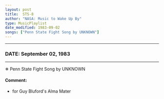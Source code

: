 ```yaml
---
layout: post
title:  STS-8
author: "NASA: Music to Wake Up By"
type: MusicPlaylist
date_modified: 1983-09-02
songs: ["Penn State Fight Song by UNKNOWN"]
---
```


----
### DATE: September 02, 1983
----
✵ Penn State Fight Song by UNKNOWN

#### Comment:
* for Guy Bluford's Alma Mater



<br/>
<center>
	<a target="_blank"
	   href="https://twitter.com/intent/tweet?hashtags=Space,NASA,Playlist,NASAWakeupCalls,SpaceProgram&text={{ page.author}}, '{{ page.songs.first }}' {{ page.title }}, {{ page.date | date: '%B %d, %Y' }}. {{ site.url }}{{ page.url }}&via=nasawakeupcalls"><i class="fab fa-twitter" alt="Tweet this page" style="font-size: 1.3em;"></i></a>
	&nbsp; 	<i class="fas fa-user-astronaut" style="font-size: 1.5em;"></i> &nbsp;
    <a type="amzn" search="'Penn State Fight Song by UNKNOWN'" category="popular music">
    <i class="fab fa-amazon" style="font-size: 1.3em;"></i></a>
</center>
